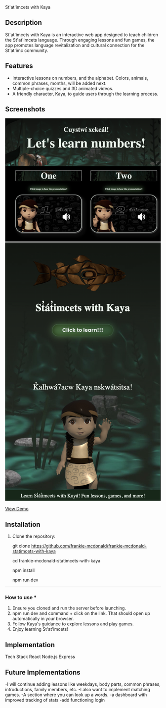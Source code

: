 St'at'imcets with Kaya

## Description

St'at'imcets with Kaya is an interactive web app designed to teach children the St'at'imcets language. Through engaging lessons and fun games, the app promotes language revitalization and cultural connection for the St'at'imc community.

## Features

- Interactive lessons on numbers, and the alphabet. Colors, animals, common phrases, months, will be added next.
- Multiple-choice quizzes and 3D animated videos.
- A friendly character, Kaya, to guide users through the learning process.

## Screenshots

![Numbers Page](./src/assets/images/numbers.png)
![Landing Page](./src/assets/images/landing-page.png)

[View Demo](https://youtu.be/ZaN7_mWEFGY)

## Installation

1. Clone the repository:

   git clone https://github.com/frankie-mcdonald/frankie-mcdonald-statimcets-with-kaya

   cd frankie-mcdonald-statimcets-with-kaya

   npm install

   npm run dev

---

### How to use **\***

1. Ensure you cloned and run the server before launching.
2. npm run dev and command + click on the link. That should open up automatically in your browser.
3. Follow Kaya's guidance to explore lessons and play games.
4. Enjoy learning St'at'imcets!

## Implementation

Tech Stack
React
Node.js
Express

## Future Implementations

-I will continue adding lessons like weekdays, body parts, common phrases, introductions, family members, etc. -I also want to implement matching games.
-A section where you can look up a words.
-a dashboard with improved tracking of stats
-add functioning login

